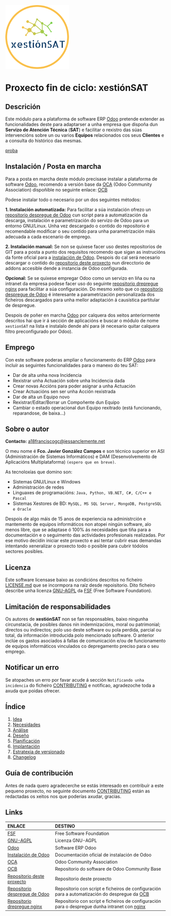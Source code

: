 [![logo]][repositorio deste proxecto]

# Proxecto fin de ciclo: **xestiónSAT**

## Descrición

Este módulo para a plataforma de software ERP [Odoo] pretende extender as funcionalidades deste para adaptarser a unha empresa que dispoña dun **Servizo de Atención Técnica** (**SAT**) e facilitar o rexistro das súas intervencións sobre un ou varios **Equipos** relacionados cos seus **Clientes** e a consulta do histórico das mesmas.

[proba](README.md#links)

## Instalación / Posta en marcha

Para a posta en marcha deste módulo precisase instalar a plataforma de software [Odoo], recomendo a versión base da [OCA] (Odoo Community Association) dispoñible no seguinte enlace: [OCB]

Podese instalar todo o necesario por un dos seguintes métodos:

**1. Instalación automatizada:** Para facilitar a súa instalación ofrezo un [repositorio despregue de Odoo] cun script para a automatización da descarga, instalación e parametrización do servizo de Odoo para un entorno GNU/Linux. Unha vez descargado o contido do repositorio é recomendable modificar o seu contido para unha parametrización máis adecuada a cada escenario de emprego.

**2. Instalación manual:** Se non se quixese facer uso destes repositorios de GIT para a posta a punto dos requisitos recomendo que sigan as instrucións da fonte oficial para a [instalación de Odoo]. Despois do cal será necesario descargar o contido do [repositorio deste proxecto] nun direcctorio de addons accesible dende a instancia de Odoo configurada.

**Opcional:** Se se quixese empregar Odoo como un servizo en liña ou na intranet da empresa podese facer uso do seguinte [repositorio drepregue nginx] para facilitar a súa configuración. Do mesmo xeito que co [repositorio despregue de Odoo] é interesante a parametrización personalizada dos ficheiros descargados para unha mellor adaptación á causística partitular de despregue.

Despois de poñer en marcha [Odoo] por calquera dos xeitos anteriormente descritos hai que ir á sección de aplicacións e buscar o módulo de nome `xestionSAT` na lista e instalalo dende ahí para (é necesario quitar calquera filtro preconfigurado por Odoo).

## Emprego

Con este software poderas ampliar o funcionamento do ERP [Odoo] para incluír as seguintes funcionalidades para o manexo do teu SAT:

* Dar de alta unha nova Incidencia
* Rexistrar unha Actuación sobre unha Incidencia dada
* Crear novas Accións para poder asignar a unha Actuación
* Crear Actuacións sen ser unha Acción rexistrada
* Dar de alta un Equipo novo
* Rexistrar/Editar/Borrar un Compoñente dun Equipo
* Cambiar o estado operacional dun Equipo rexitrado (está funcionando, reparandose, de baixa...)

## Sobre o autor

**Contacto:** a18franciscogc@iessanclemente.net

O meu nome é **Fco. Javier González Campos** e son técnico superior en ASI (Administración de Sistemas Informáticos) e DAM (Desenvolvemento de Aplicacións Multiplataforma) `(espero que en breve)`.

As tecnoloxías que domino son:

* Sistemas GNU/Linux e Windows
* Administración de redes
* Linguaxes de programacións: `Java, Python, VB.NET, C#, C/C++ e Pascal`
* Sistemas Xestores de BD: `MySQL, MS SQL Server, MongoDB, PostgreSQL e Oracle`

Despois de algo máis de 15 anos de experiencia na administrción e mantemento de equipos informáticos non atopei ningún software, alo menos libre, que se adaptase ó 100% ás necesidades que tiña para a documentación e o seguimento das actividades profesionais realizadas. Por ese motivo decidín iniciar este proxecto e así tentar cubrir esas demandas intentando xeneralizar o proxecto todo o posible para cubrir tódolos sectores posibles.

## Licenza

Este software licensase baixo as condicións descritos no ficheiro [LICENSE.md] que se incormpora na raíz desde repoisitorio. Dito ficheiro describe unha licenza [GNU-AGPL] da [FSF] (Free Software Foundation).

## Limitación de responsabilidades

Os autores de **xestiónSAT** non se fan responsables, baixo ningunha circunstacia, de posibles danos nin indemnizacións, moral ou patrimonial; directos ou indirectos; polo uso deste software ou pola perdida, parcial ou total, da información introducida polo mencionado software. O anterior inclúe os gastos asociados á fallas de comunicación e/ou de funcionamento de equipos informáticos vinculados co depregamento preciso para o seu emprego.


## Notificar un erro

Se atopaches un erro por favar acude á sección `Notificando unha incidencia` do ficheiro [CONTRIBUTING] e notificao, agradezoche toda a axuda que poidas ofrecer.

## Índice

1. [Idea]
2. [Necesidades]
3. [Análise]
4. [Deseño]
5. [Planificación]
6. [Implantación]
7. [Estratexia de versionado]
8. [Changelog]

## Guía de contribución

Antes de nada quero agradecerche se estás interesado en contribuír a este pequeno proxecto, no seguinte documento [CONTRIBUTING] están as redactadas os xeitos nos que poderías axudar, gracias.

## Links

| ENLACE                            | DESTINO
|:-                                 |:-
| [FSF]                             | Free Software Foundation
| [GNU-AGPL]                        | Licenza GNU-AGPL
| [Odoo]                            | Software ERP Odoo
| [Instalación de Odoo]             | Documentación oficial de instalación de Odoo
| [OCA]                             | Odoo Community Association
| [OCB]                             | Repositorio do software de Odoo Community Base
| [Repositorio deste proxecto]      | Repositorio deste proxecto
| [Repositorio despregue de Odoo]   | Repositorio con script e ficheiros de configuración para a automatización do despregue da [OCB]
| [Repositorio drepregue nginx]     | Repositorio con script e ficheiros de configuración para o despregue dunha intranet con [nginx]

[//]: # (Listado dos links empregados)

   <!-- Licencia -->

   [LICENSE.md]: <LICENSE.md>

   <!-- Guía de contribución -->

   [CONTRIBUTING]: <CONTRIBUTING.md>

   <!-- Enlaces a terceiros -->

   [FSF]: <https://www.fsf.org/es>

   [GNU-AGPL]: <https://www.gnu.org/licenses/agpl-3.0.html>

   [Odoo]: <https://www.odoo.com/es_ES/>

   [Instalación de Odoo]: <https://www.odoo.com/documentation/12.0/setup/install.html>

   [OCA]: <https://odoo-community.org/>

   [OCB]: <https://github.com/OCA/OCB>

   [nginx]: <https://www.nginx.com/>

   <!-- Índice -->

   [Idea]: <doc/templates/1_idea.md>

   [Necesidades]: <doc/templates/2_necesidades.md>

   [Análise]: <doc/templates/3_analise.md>

   [Deseño]: <doc/templates/4_deseño.md>

   [Planificación]: <doc/templates/5_planificacion.md>
   
   [Implantación]: <doc/templates/6_implantacion.md>

   [Estratexia de versionado]: <doc/templates/7_versionado.md>

   [changelog]: <CHANGELOG.md>

   <!-- Enlaces proxecto -->

   [logo]: <doc/img/logo/xestionSAT_200x200.png>

   [repositorio deste proxecto]: <https://gitlab.iessanclemente.net/damo/a18franciscogc.git>

   [repositorio despregue de Odoo]: <https://gitlab.iessanclemente.net/a18franciscogc/odoo.git>

   [repositorio drepregue nginx]: <https://gitlab.iessanclemente.net/a18franciscogc/nginx.git>